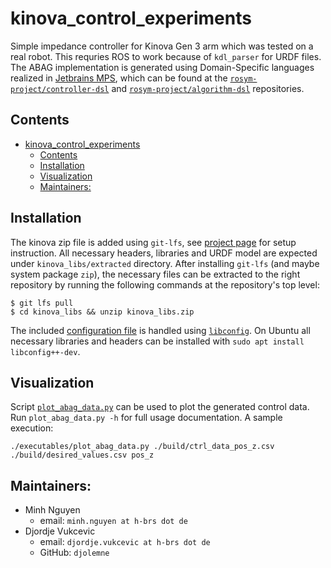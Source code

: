 # kinova_control_experiments

Simple impedance controller for Kinova Gen 3 arm which was tested on a real robot. This requries ROS to work because of
`kdl_parser` for URDF files. The ABAG implementation is generated using Domain-Specific languages realized in
[Jetbrains MPS](https://www.jetbrains.com/mps/), which can be found at the
[`rosym-project/controller-dsl`](https://github.com/rosym-project/controller-dsl) and
[`rosym-project/algorithm-dsl`](https://github.com/rosym-project/algorithm-dsl) repositories.

## Contents

- [kinova_control_experiments](#kinova_control_experiments)
  - [Contents](#contents)
  - [Installation](#installation)
  - [Visualization](#visualization)
  - [Maintainers:](#maintainers)

## Installation

The kinova zip file is added using `git-lfs`, see [project page](https://git-lfs.github.com) for setup instruction.
All necessary headers, libraries and URDF model are expected under `kinova_libs/extracted` directory. After installing
`git-lfs` (and maybe system package `zip`), the necessary files can be extracted to the right repository by
running the following commands at the repository's top level:

```
$ git lfs pull
$ cd kinova_libs && unzip kinova_libs.zip
```

The included [configuration file](config/kinova.cfg) is handled using
[`libconfig`](https://hyperrealm.github.io/libconfig). On Ubuntu all necessary libraries and headers can be installed
with `sudo apt install libconfig++-dev`.

## Visualization

Script [`plot_abag_data.py`](executables/plot_abag_data.py) can be used to plot the generated control data.
Run `plot_abag_data.py -h` for full usage documentation. A sample execution:

```
./executables/plot_abag_data.py ./build/ctrl_data_pos_z.csv ./build/desired_values.csv pos_z
```

## Maintainers:

* Minh Nguyen
  - email: `minh.nguyen at h-brs dot de`
* Djordje Vukcevic
  - email: `djordje.vukcevic at h-brs dot de`
  - GitHub: `djolemne`
